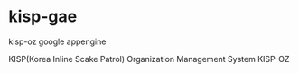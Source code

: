 kisp-gae
========

kisp-oz google appengine

KISP(Korea Inline Scake Patrol) Organization Management System KISP-OZ
